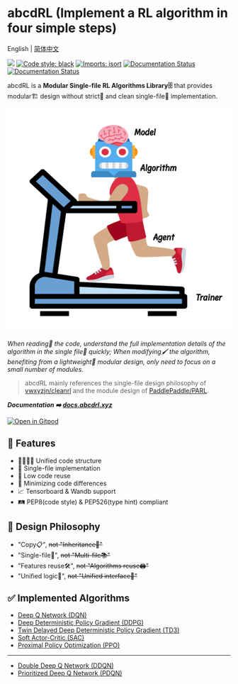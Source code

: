 # **abcdRL** (Implement a RL algorithm in four simple steps)

English | [简体中文](./README.cn.md)

[<img src="https://img.shields.io/badge/license-MIT-blue">](https://sdpkjc.coding.net/public/abcdrl/abcdrl/git/)
[![Code style: black](https://img.shields.io/badge/code%20style-black-000000.svg)](https://github.com/psf/black)
[![Imports: isort](https://img.shields.io/badge/%20imports-isort-%231674b1?style=flat&labelColor=ef8336)](https://pycqa.github.io/isort/)
[![Documentation Status](https://img.shields.io/badge/docs-latest-brightgreen.svg?style=flat)](https://docs.abcdrl.xyz)
[![Documentation Status](https://img.shields.io/badge/中文文档-最新-brightgreen.svg)](https://docs.abcdrl.xyz/zh)

abcdRL is a **Modular Single-file RL Algorithms Library🗄** that provides modular🏗 design without strict🚥 and clean single-file📜 implementation.

![Adam](docs/imgs/adam.svg)

*When reading📖 the code, understand the full implementation details of the algorithm in the single file📜 quickly; When modifying🖌 the algorithm, benefiting from a lightweight🍃 modular design, only need to focus on a small number of modules.*

> abcdRL mainly references the single-file design philosophy of [vwxyzjn/cleanrl](https://github.com/vwxyzjn/cleanrl/) and the module design of [PaddlePaddle/PARL](https://github.com/PaddlePaddle/PARL/).

***Documentation ➡️ [docs.abcdrl.xyz](https://abcdrl.xyz)***

[![Open in Gitpod](https://gitpod.io/button/open-in-gitpod.svg)](https://gitpod.io/#https://github.com/sdpkjc/abcdrl)

## 🐼 Features

- 👨‍👩‍👧‍👦 Unified code structure
- 📄 Single-file implementation
- 🐷 Low code reuse
- 📐 Minimizing code differences
- 📈 Tensorboard & Wandb support
- 🛤 PEP8(code style) & PEP526(type hint) compliant

## 🗽 Design Philosophy

- "Copy📋", ~~not "Inheritance🧬"~~
- "Single-file📜", ~~not "Multi-file📚"~~
- "Features reuse🛠", ~~not "Algorithms reuse🖨"~~
- "Unified logic🤖", ~~not "Unified interface🔌"~~

## ✅ Implemented Algorithms

- [Deep Q Network (DQN)](https://doi.org/10.1038/nature14236)
- [Deep Deterministic Policy Gradient (DDPG)](http://arxiv.org/abs/1509.02971)
- [Twin Delayed Deep Deterministic Policy Gradient (TD3)](http://arxiv.org/abs/1802.09477)
- [Soft Actor-Critic (SAC)](http://arxiv.org/abs/1801.01290)
- [Proximal Policy Optimization (PPO)](http://arxiv.org/abs/1802.09477)

---

- [Double Deep Q Network (DDQN)](http://arxiv.org/abs/1509.06461)
- [Prioritized Deep Q Network (PDQN)](http://arxiv.org/abs/1511.05952)
